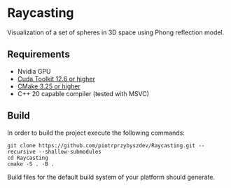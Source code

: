 # Raycasting
Visualization of a set of spheres in 3D space using Phong reflection model.

## Requirements
* Nvidia GPU
* [Cuda Toolkit 12.6 or higher](https://developer.nvidia.com/cuda-toolkit)
* [CMake 3.25 or higher](https://cmake.org/)
* C++ 20 capable compiler (tested with MSVC)

## Build
In order to build the project execute the following commands:
```
git clone https://github.com/piotrprzybyszdev/Raycasting.git --recursive --shallow-submodules
cd Raycasting
cmake -S . -B .
```
Build files for the default build system of your platform should generate.
